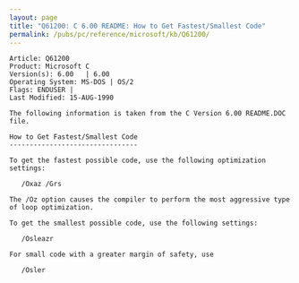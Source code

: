 ```yaml
---
layout: page
title: "Q61200: C 6.00 README: How to Get Fastest/Smallest Code"
permalink: /pubs/pc/reference/microsoft/kb/Q61200/
---
```


	Article: Q61200
	Product: Microsoft C
	Version(s): 6.00   | 6.00
	Operating System: MS-DOS | OS/2
	Flags: ENDUSER |
	Last Modified: 15-AUG-1990
	
	The following information is taken from the C Version 6.00 README.DOC
	file.
	
	How to Get Fastest/Smallest Code
	--------------------------------
	
	To get the fastest possible code, use the following optimization
	settings:
	
	   /Oxaz /Grs
	
	The /Oz option causes the compiler to perform the most aggressive type
	of loop optimization.
	
	To get the smallest possible code, use the following settings:
	
	   /Osleazr
	
	For small code with a greater margin of safety, use
	
	   /Osler
